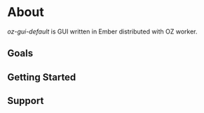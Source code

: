 About
=====

*oz-gui-default* is GUI written in Ember distributed with OZ worker.

Goals
-----

Getting Started
---------------

Support
-------

